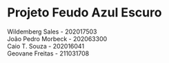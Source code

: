 # Projeto Feudo Azul Escuro

Wildemberg Sales - 202017503          
João Pedro Morbeck - 202063300   
Caio T. Souza - 202016041  
Geovane Freitas - 211031708
